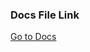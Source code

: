 ### Docs File Link

[Go to Docs](https://docs.google.com/document/d/1OuGYsUbrFR97v6QMbfAMtUU6zboi2DuR4GR1UhWpTTk/edit?usp=sharing)
